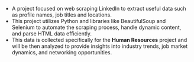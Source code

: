 - A project focused on web scraping LinkedIn to extract useful data such as profile names, job titles and locations. 
- This project utilizes Python and libraries like BeautifulSoup and Selenium to automate the scraping process, handle dynamic content, and parse HTML data efficiently. 
- This data is collected specifically for the **Human Resources** project and will be then analyzed to provide insights into industry trends, job market dynamics, and networking opportunities.
